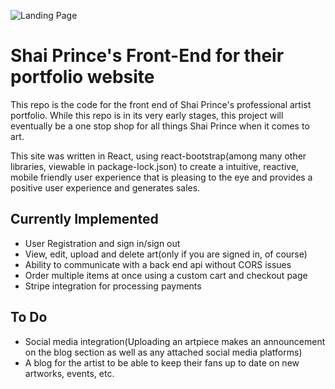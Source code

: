 ![Landing Page](https://i.ibb.co/kh8MF4q/landing.png)

# Shai Prince's Front-End for their portfolio website

This repo is the code for the front end of Shai Prince's professional artist portfolio. While this repo is in its very early stages, this project will eventually be a one stop shop for all things Shai Prince when it comes to art.

This site was written in React, using react-bootstrap(among many other libraries, viewable in package-lock.json) to create a intuitive, reactive, mobile friendly user experience that is pleasing to the eye and provides a positive user experience and generates sales.


## Currently Implemented

- User Registration and sign in/sign out
- View, edit, upload and delete art(only if you are signed in, of course)
- Ability to communicate with a back end api without CORS issues
- Order multiple items at once using a custom cart and checkout page 
- Stripe integration for processing payments

## To Do

- Social media integration(Uploading an artpiece makes an announcement on the blog section as well as any attached social media platforms)
- A blog for the artist to be able to keep their fans up to date on new artworks, events, etc.